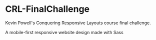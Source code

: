 # CRL-FinalChallenge

Kevin Powell's Conquering Responsive Layouts course final challenge.

A mobile-first responsive website design made with Sass
